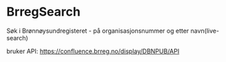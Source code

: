 ﻿# BrregSearch
Søk i Brønnøysundregisteret - på organisasjonsnummer og etter navn(live-search) 

bruker API: https://confluence.brreg.no/display/DBNPUB/API